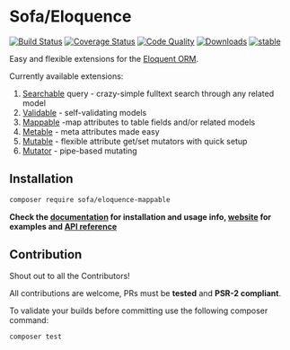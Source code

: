 # Sofa/Eloquence

[![Build Status](https://travis-ci.org/jarektkaczyk/eloquence-mappable.svg)](https://travis-ci.org/jarektkaczyk/eloquence-mappable) [![Coverage Status](https://coveralls.io/repos/jarektkaczyk/eloquence-mappable/badge.svg)](https://coveralls.io/r/jarektkaczyk/eloquence-mappable) [![Code Quality](https://scrutinizer-ci.com/g/jarektkaczyk/eloquence-mappable/badges/quality-score.png)](https://scrutinizer-ci.com/g/jarektkaczyk/eloquence-mappable) [![Downloads](https://poser.pugx.org/sofa/eloquence-mappable/downloads)](https://packagist.org/packages/sofa/eloquence-mappable) [![stable](https://poser.pugx.org/sofa/eloquence-mappable/v/stable.svg)](https://packagist.org/packages/sofa/eloquence-mappable)

Easy and flexible extensions for the [Eloquent ORM](https://laravel.com/docs/eloquent).

Currently available extensions:

1. [Searchable](https://github.com/jarektkaczyk/eloquence-base) query - crazy-simple fulltext search through any related model 
1. [Validable](https://github.com/jarektkaczyk/eloquence-validable) - self-validating models
2. [Mappable](https://github.com/jarektkaczyk/eloquence-mappable) -map attributes to table fields and/or related models
3. [Metable](https://github.com/jarektkaczyk/eloquence-metable) - meta attributes made easy
4. [Mutable](https://github.com/jarektkaczyk/eloquence-mutable) - flexible attribute get/set mutators with quick setup 
5. [Mutator](https://github.com/jarektkaczyk/eloquence-mutable) - pipe-based mutating

## Installation

```bash
composer require sofa/eloquence-mappable
```

**Check the [documentation](https://github.com/jarektkaczyk/eloquence/wiki) for installation and usage info, [website](http://softonsofa.com/tag/eloquence/) for examples and [API reference](http://jarektkaczyk.github.io/eloquence-api)**

## Contribution

Shout out to all the Contributors!

All contributions are welcome, PRs must be **tested** and **PSR-2 compliant**.

To validate your builds before committing use the following composer command:
```bash
composer test
```
